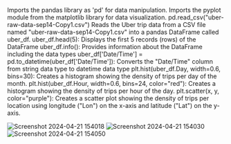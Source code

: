 Imports the pandas library as 'pd' for data manipulation. 
 Imports the pyplot module from the matplotlib library for data visualization.
 pd.read_csv("uber-raw-data-sep14-Copy1.csv") Reads the Uber trip data from a CSV file named "uber-raw-data-sep14-Copy1.csv" into a pandas DataFrame called uber_df.
 uber_df.head(5): Displays the first 5 records (rows) of the DataFrame
 uber_df.info(): Provides information about the DataFrame including the data types 
 uber_df['Date/Time'] = pd.to_datetime(uber_df['Date/Time']): Converts the "Date/Time" column from string data type to datetime data type
 plt.hist(uber_df.Day, width=0.6, bins=30): Creates a histogram showing the density of trips per day of the month.
 plt.hist(uber_df.Hour, width=0.6, bins=24, color="red"): Creates a histogram showing the density of trips per hour of the day.
 plt.scatter(x, y, color="purple"): Creates a scatter plot showing the density of trips per location using longitude ("Lon") on the x-axis and latitude ("Lat") on the y-axis.
 
![Screenshot 2024-04-21 154018](https://github.com/git-prashanthkumar/prashanthkumar2.devtern/assets/162727418/a97a3a52-d291-436a-968d-0dc8df75ef5a)
![Screenshot 2024-04-21 154030](https://github.com/git-prashanthkumar/prashanthkumar2.devtern/assets/162727418/f5d07858-40d9-4b97-bee5-c3d7ecfe8abe)
![Screenshot 2024-04-21 154050](https://github.com/git-prashanthkumar/prashanthkumar2.devtern/assets/162727418/c8898916-553c-44a2-90f4-94272f068900)
